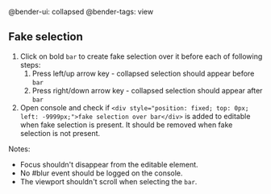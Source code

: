 @bender-ui: collapsed
@bender-tags: view

## Fake selection

1. Click on bold `bar` to create fake selection over it before each of following steps:
   1. Press left/up arrow key - collapsed selection should appear before `bar`
   1. Press right/down arrow key - collapsed selection should appear after `bar`
1. Open console and check if `<div style="position: fixed; top: 0px; left: -9999px;">fake selection over bar</div>` is added to editable when fake selection is present. It should be removed when fake selection is not present.

Notes:

* Focus shouldn't disappear from the editable element.
* No #blur event should be logged on the console.
* The viewport shouldn't scroll when selecting the `bar`.
